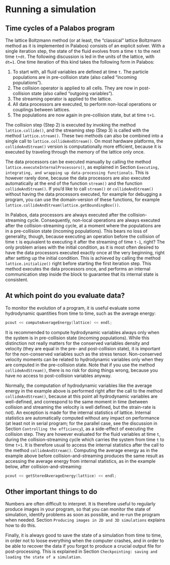 # Running a simulation<div id="RunningASimulation"></div>
## Time cycles of a Palabos program
The lattice Boltzmann method (or at least, the “classical” lattice Boltzmann method as it is implemented in Palabos) consists of an explicit solver. With a single iteration step, the state of the fluid evolves from a time `t` to the next time `t+dt`. The following discussion is led in the units of the lattice, with `dt=1`. One time iteration of this kind takes the following form in Palabos:

1. To start with, all fluid variables are defined at time `t`. The particle populations are in pre-collision state (also called “incoming populations”).
2. The collision operator is applied to all cells. They are now in post-collision state (also called “outgoing variables”).
3. The streaming operator is applied to the lattice.
4. All data processors are executed, to perform non-local operations or couplings between lattices.
5. The populations are now again in pre-collision state, but at time `t+1`.

The collision step (Step 2) is executed by invoking the method `lattice.collide()`, and the streaming step (Step 3) is called with the method `lattice.stream()`. These two methods can also be combined into a single call to `lattice.collideAndStream()`. On most hardware platforms, the `collideAndStream()` version is computationally more efficient, because it is executed by traveling through the memory of the lattice only once.

The data processors can be executed manually by calling the method `lattice.executeInternalProcessors()`, as explained in Section `Executing, integrating, and wrapping up data-processing functionals`. This is however rarely done, because the data processors are also executed automatically at the end of the function `stream()` and the function `collideAndStream()`. If you’d like to call `stream()` or `collideAndStream()` without having the data processors executed, for example for debugging a program, you can use the domain-version of these functions, for example `lattice.collideAndStream(lattice.getBoundingBox())`.

In Palabos, data processors are always executed after the collision-streaming cycle. Consequently, non-local operations are always executed after the collision-streaming cycle, at a moment where the populations are in a pre-collision state (incoming populations). This bears no loss of generality, though, because executing an operation before the collision of time `t` is equivalent to executing it after the streaming of time `t-1`, right? The only problem arises with the initial condition, as it is most often desired to have the data processors executed exactly once at the very beginning, right after setting up the initial condition. This is achieved by calling the method `lattice.initialize()` right before starting the first iteration step. This method executes the data processors once, and performs an internal communication step inside the block to guarantee that its internal state is consistent.

## At which point do you evaluate data?
To monitor the evolution of a program, it is useful evaluate some hydrodynamic quantities from time to time, such as the average energy:

```C++
pcout << computeAverageEnergy(lattice) << endl;
```

It is recommended to compute hydrodynamic variables always only when the system is in pre-collision state (incoming populations). While this distinction not really matters for the conserved variables density and velocity (they are equal in the pre- and post-collision state), it is important for the non-conserved variables such as the stress tensor. Non-conserved velocity moments can be related to hydrodynamic variables only when they are computed in the pre-collision state. Note that if you use the method `collideAndStream()`, there is no risk for doing things wrong, because you have no access to post-collision variables anyway.

Normally, the computation of hydrodynamic variables like the average energy in the example above is performed right after the call to the method `collideAndStream()`, because at this point all hydrodynamic variables are well-defined, and correspond to the same moment in time (between collision and streaming the velocity is well defined, but the strain-rate is not). An exception is made for the internal statistics of lattice. Internal statistics are automatically computed without any impact on performance (at least not in serial program; for the parallel case, see the discussion in Section `Controlling the efficiency`), as a side-effect of executing the collision step. They are however evaluated for the fluid variables at time `t`, during the collision-streaming cycle which carries the system from time `t` to time `t+1`. It is therefore usual to access the internal statistics after the call to the method `collideAndStream()`. Computing the average energy as in the example above before collision-and-streaming produces the same result as accessing the average energy from internal statistics, as in the example below, after collision-and-streaming:

```C++
pcout << getStoredAverageEnergy(lattice) << endl;
```

## Other important things to do
Numbers are often difficult to interpret. It is therefore useful to regularly produce images in your program, so that you can monitor the state of simulation, identify problems as soon as possible, and re-run the program when needed. Section `Producing images in 2D and 3D simulations` explains how to do this.

Finally, it is always good to save the state of a simulation from time to time, in order not to loose everything when the computer crashes, and in order to be able to recover the data if you forgot to produce a crucial output file for post-processing. This is explained in Section `Checkpointing: saving and loading the state of a simulation`.
